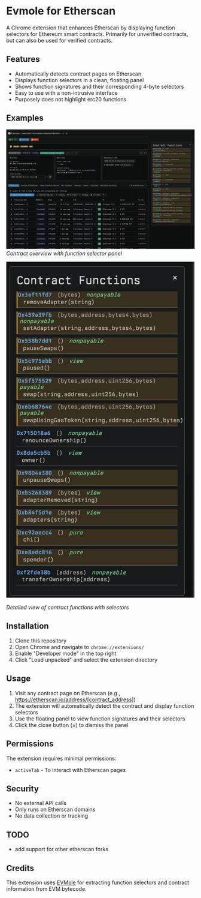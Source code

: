 # Evmole for Etherscan

A Chrome extension that enhances Etherscan by displaying function selectors for Ethereum smart contracts. Primarily for unverified contracts, but can also be used for verified contracts.

## Features

- Automatically detects contract pages on Etherscan
- Displays function selectors in a clean, floating panel
- Shows function signatures and their corresponding 4-byte selectors
- Easy to use with a non-intrusive interface
- Purposely does not highlight erc20 functions

## Examples

![Contract Overview](screenshot1.png)
*Contract overview with function selector panel*

![Function Details](screenshot2.png)

*Detailed view of contract functions with selectors*

## Installation

1. Clone this repository
2. Open Chrome and navigate to `chrome://extensions/`
3. Enable "Developer mode" in the top right
4. Click "Load unpacked" and select the extension directory

## Usage

1. Visit any contract page on Etherscan (e.g., https://etherscan.io/address/[contract_address])
2. The extension will automatically detect the contract and display function selectors
3. Use the floating panel to view function signatures and their selectors
4. Click the close button (×) to dismiss the panel

## Permissions

The extension requires minimal permissions:
- `activeTab` - To interact with Etherscan pages

## Security

- No external API calls
- Only runs on Etherscan domains
- No data collection or tracking

## TODO 

- add support for other etherscan forks


## Credits

This extension uses [EVMole](https://github.com/cdump/evmole) for extracting function selectors and contract information from EVM bytecode.
